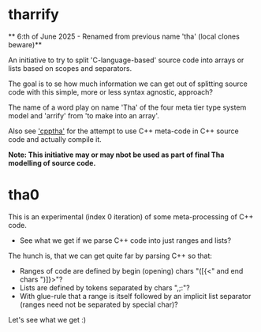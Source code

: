 # tharrify

** 6:th of June 2025 - Renamed from previous name 'tha' (local clones beware)**

An initiative to try to split 'C-language-based' source code into arrays or lists based on scopes and separators.

The goal is to se how much information we can get out of splitting source code with this simple, more or less syntax agnostic, approach?

The name of a word play on name 'Tha' of the four meta tier type system model and 'arrify' from 'to make into an array'.

Also see ['cpptha'](https://github.com/kjelloh/cpptha) for the attempt to use C++ meta-code in C++ source code and actually compile it.

**Note: This initiative may or may nbot be used as part of final Tha modelling of source code.**

# tha0

This is an experimental (index 0 iteration) of some meta-processing of C++ code.

* See what we get if we parse C++ code into just ranges and lists?

The hunch is, that we can get quite far by parsing C++ so that:

* Ranges of code are defined by begin (opening) chars "([{<" and end chars ")]}>"?
* Lists are defined by tokens separated by chars ",;:"?
* With glue-rule that a range is itself followed by an implicit list separator (ranges need not be separated by special char)?

Let's see what we get :)
